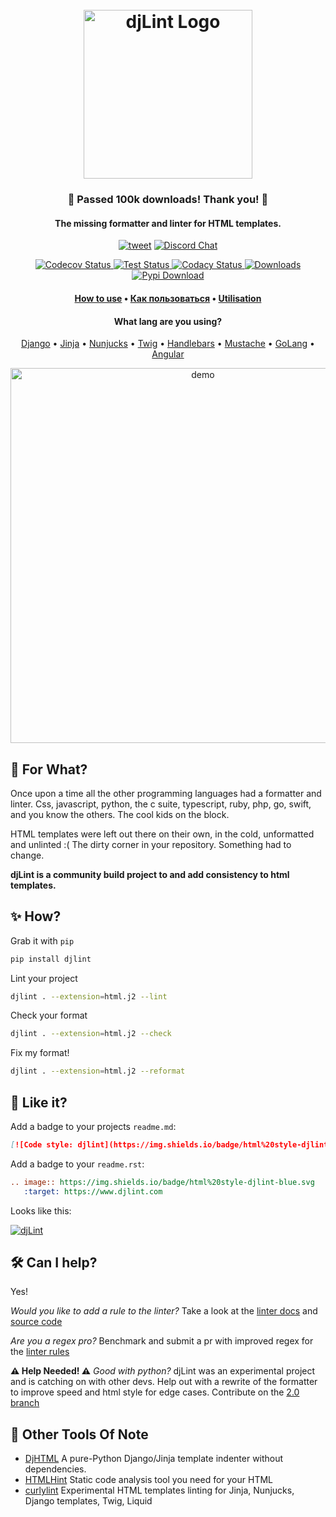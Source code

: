 
<h1 align="center">
  <br>
  <a href="https://www.djlint.com"><img src="https://raw.githubusercontent.com/Riverside-Healthcare/djLint/master/docs/src/static/img/icon.png" alt="djLint Logo" width="270"></a>
  <br>
</h1>
<h3 align="center">🙏 Passed 100k downloads! Thank you! 🙏</h3>
<h4 align="center">The missing formatter and linter for HTML templates.</h4>

<p align="center">
    <a href="https://twitter.com/intent/tweet?text=djLint%20%7C%20The%20missing%20formatter%20and%20linter%20for%20HTML%20templates.&url=https://djlint.com/&hashtags=djlint,html-templates,django,jinja,developers"><img alt="tweet" src="https://img.shields.io/twitter/url/http/shields.io.svg?style=social" /></a>
    <a href="https://discord.gg/taghAqebzU">
     <img src="https://badgen.net/discord/online-members/taghAqebzU?icon=discord&label" alt="Discord Chat">
   </a>
    </p>
    <p align="center">
   <a href="https://codecov.io/gh/Riverside-Healthcare/djlint">
     <img src="https://codecov.io/gh/Riverside-Healthcare/djlint/branch/master/graph/badge.svg?token=eNTG721BAA" alt="Codecov Status">
   </a>
   <a href="https://github.com/Riverside-Healthcare/djlint/actions/workflows/test.yml">
     <img src="https://github.com/Riverside-Healthcare/djlint/actions/workflows/test.yml/badge.svg" alt="Test Status">
   </a>
   <a href="https://www.codacy.com/gh/Riverside-Healthcare/djlint/dashboard?utm_source=github.com&amp;utm_medium=referral&amp;utm_content=Riverside-Healthcare/djlint&amp;utm_campaign=Badge_Grade">
     <img src="https://app.codacy.com/project/badge/Grade/dba6338b0e7a4de896b45b382574f369" alt="Codacy Status">
   </a>
   <a href="https://pepy.tech/project/djlint">
     <img src="https://pepy.tech/badge/djlint" alt="Downloads">
   </a>
   <a href="https://pypi.org/project/djlint/">
     <img src="https://img.shields.io/pypi/v/djlint" alt="Pypi Download">
   </a>
</p>

<h4 align="center"><a href="https://www.djlint.com">How to use</a> • <a href="https://www.djlint.com/ru/">Как пользоваться</a> • <a href="https://www.djlint.com/fr/">Utilisation</a></h4>
<h4 align="center">What lang are you using?</h4>

<p align="center">
   <a href="https://djlint.com/docs/languages/django/">Django</a> • <a href="https://djlint.com/docs/languages/jinja/">Jinja</a> • <a href="https://djlint.com/docs/languages/nunjucks/">Nunjucks</a> • <a href="https://djlint.com/docs/languages/twig/">Twig</a> • <a href="https://djlint.com/docs/languages/handlebars/">Handlebars</a> • <a href="https://djlint.com/docs/languages/mustach/">Mustache</a> • <a href="https://djlint.com/docs/languages/golang/">GoLang</a> • <a href="https://djlint.com/docs/languages/angular/">Angular</a>
</p>

<p align="center">
  <img src="https://github.com/Riverside-Healthcare/djLint/blob/aa9097660d4a2e840450de5456f656c42bc7dd34/docs/src/static/img/demo-min.gif" alt="demo" width="600">
</p>

## 🤔 For What?

Once upon a time all the other programming languages had a formatter and linter. Css, javascript, python, the c suite, typescript, ruby, php, go, swift, and you know the others. The cool kids on the block.

HTML templates were left out there on their own, in the cold, unformatted and unlinted :( The dirty corner in your repository. Something had to change.

**djLint is a community build project to and add consistency to html templates.**

## ✨ How?

Grab it with `pip`

```bash
pip install djlint
```

Lint your project

```bash
djlint . --extension=html.j2 --lint
```
Check your format

```bash
djlint . --extension=html.j2 --check
```
Fix my format!
```bash
djlint . --extension=html.j2 --reformat
```

## 💙 Like it?

Add a badge to your projects ```readme.md```:

```md
[![Code style: djlint](https://img.shields.io/badge/html%20style-djlint-blue.svg)](https://www.djlint.com)
```

Add a badge to your ```readme.rst```:

```rst
.. image:: https://img.shields.io/badge/html%20style-djlint-blue.svg
   :target: https://www.djlint.com
```
Looks like this:

[![djLint](https://img.shields.io/badge/html%20style-djLint-blue.svg)](https://github.com/Riverside-Healthcare/djlint)


## 🛠️ Can I help?

Yes! 

*Would you like to add a rule to the linter?* Take a look at the [linter docs](https://djlint.com/docs/linter/) and [source code](https://github.com/Riverside-Healthcare/djLint/blob/master/src/djlint/rules.yaml)

*Are you a regex pro?* Benchmark and submit a pr with improved regex for the [linter rules](https://github.com/Riverside-Healthcare/djLint/blob/master/src/djlint/rules.yaml)

**⚠️ Help Needed! ⚠️** *Good with python?* djLint was an experimental project and is catching on with other devs. Help out with a rewrite of the formatter to improve speed and html style for edge cases. Contribute on the [2.0 branch](https://github.com/Riverside-Healthcare/djLint/tree/block_indent)

## 🏃 Other Tools Of Note

* [DjHTML](https://github.com/rtts/djhtml) A pure-Python Django/Jinja template indenter without dependencies.
* [HTMLHint](https://htmlhint.com) Static code analysis tool you need for your HTML
* [curlylint](https://www.curlylint.org) Experimental HTML templates linting for Jinja, Nunjucks, Django templates, Twig, Liquid
